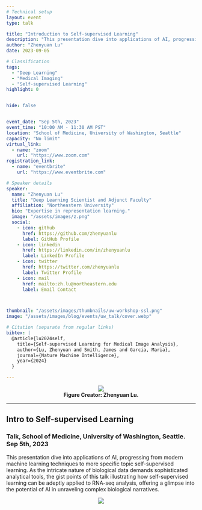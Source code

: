 ```yaml
---
# Technical setup
layout: event
type: talk

title: "Introduction to Self-supervised Learning"
description: "This presentation dive into applications of AI, progressing from modern machine learning techniques to more specific topic self-supervised learning."
author: "Zhenyuan Lu"
date: 2023-09-05

# Classification
tags:
  - "Deep Learning"
  - "Medical Imaging"
  - "Self-supervised Learning"
highlight: 0  


hide: false   


event_date: "Sep 5th, 2023"
event_time: "10:00 AM - 11:30 AM PST"
location: "School of Medicine, University of Washington, Seattle"
capacity: "No limit"
virtual_link: 
  - name: "zoom"
    url: "https://www.zoom.com"
registration_link: 
  - name: "eventbrite"
    url: "https://www.eventbrite.com"

# Speaker details
speaker:
  name: "Zhenyuan Lu"
  title: "Deep Learning Scientist and Adjunct Faculty"
  affiliation: "Northeastern University"
  bio: "Expertise in representation learning."
  image: "/assets/images/z.png"
  social:
    - icon: github
      href: https://github.com/zhenyuanlu
      label: GitHub Profile
    - icon: linkedin
      href: https://linkedin.com/in/zhenyuanlu
      label: LinkedIn Profile
    - icon: twitter
      href: https://twitter.com/zhenyuanlu
      label: Twitter Profile
    - icon: mail
      href: mailto:zh.lu@northeastern.edu
      label: Email Contact



thumbnail: "/assets/images/thumbnails/uw-workshop-ssl.png"
image: "/assets/images/blog/events/uw_talk/cover.webp"

# Citation (separate from regular links)
bibtex: |
  @article{lu2024self,
    title={Self-supervised Learning for Medical Image Analysis},
    author={Lu, Zhenyuan and Smith, James and Garcia, Maria},
    journal={Nature Machine Intelligence},
    year={2024}
  }

---
```


<div class="l-page">
<center>
  <figure style="max-width:100%;">
    <img src="{{ '/assets/images/blog/events/uw_talk/cover.webp' | relative_url }}"  />
    <figcaption>
      <strong> Figure Creator: Zhenyuan Lu.  </strong>
    </figcaption>
  </figure>
</center>
</div>



***

## Intro to Self-supervised Learning

### Talk, School of Medicine, University of Washington, Seattle. Sep 5th, 2023
<p>
This presentation dive into applications of AI, progressing from modern machine learning techniques to more specific topic self-supervised learning. As the intricate nature of biological data demands sophisticated analytical tools, the gist points of this talk illustrating how self-supervised learning can be adeptly applied to RNA-seq analysis, offering a glimpse into the potential of AI in unraveling complex biological narratives.
</p>


<center>
  <figure style="max-width:100%;">
    <img src="{{ '/assets/images/blog/events/uw_talk/intro.webp' | relative_url }}"  />
    <figcaption>
      <strong></strong>
    </figcaption>
  </figure>
</center>